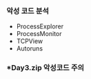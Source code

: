 ### 악성 코드 분석
  - ProcessExplorer
  - ProcessMonitor
  - TCPView
  - Autoruns

### *Day3.zip 악성코드 주의
